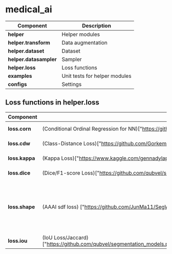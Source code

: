 # medical_ai


| Component | Description |
| --- | --- |
| **helper** | Helper modules |
| **helper.transform** | Data augmentation |
| **helper.dataset** | Dataset |
| **helper.datasampler** | Sampler |
| **helper.loss** | Loss functions |
| **examples** | Unit tests for helper modules |
| **configs** | Settings |


## Loss functions in **helper.loss**
| Component | Loss+Source | Type | examples. |
| --- | --- | --- | --- |
| **loss.corn** | (Conditional Ordinal Regression for NN)["https://github.com/Raschka-research-group/coral-pytorch"] | ordinal regression | unittest_ordered_class_loss |
| **loss.cdw** | (Class-Distance Loss)["https://github.com/GorkemP/labeled-images-for-ulcerative-colitis/blob/main/utils/loss.py"] | ordinal regression | unittest_ordered_class_loss |
| **loss.kappa** | (Kappa Loss)["https://www.kaggle.com/gennadylaptev/qwk-loss-for-pytorch"] | ordinal regression | unittest_ordered_class_loss |
| **loss.dice** | (Dice/F1-score Loss)["https://github.com/qubvel/segmentation_models.pytorch"] | region-based loss | unittest_seg_loss |
| **loss.shape** | (AAAI sdf loss) ["https://github.com/JunMa11/SegWithDistMap/blob/master/code/train_LA_AAAISDF.py"] | Distance Transform Maps - shape based loss - boundary-based loss | unittest_seg_loss |
| **loss.iou** | (IoU Loss/Jaccard)["https://github.com/qubvel/segmentation_models.pytorch/blob/master/segmentation_models_pytorch/losses/jaccard.py"] | iou | unittest_seg_loss |